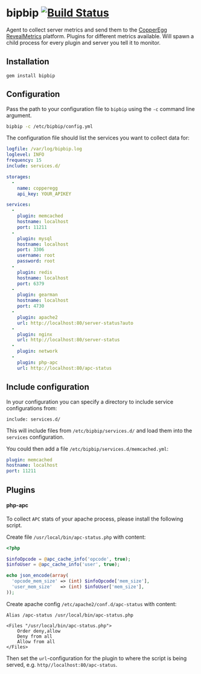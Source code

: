 bipbip [![Build Status](https://travis-ci.org/cargomedia/bipbip.png)](https://travis-ci.org/cargomedia/bipbip)
======
Agent to collect server metrics and send them to the [CopperEgg RevealMetrics](http://copperegg.com/) platform.
Plugins for different metrics available.
Will spawn a child process for every plugin and server you tell it to monitor.

Installation
------------
```
gem install bipbip
```

Configuration
-------------
Pass the path to your configuration file to `bipbip` using the `-c` command line argument.
```sh
bipbip -c /etc/bipbip/config.yml
```

The configuration file should list the services you want to collect data for:
```yml
logfile: /var/log/bipbip.log
loglevel: INFO
frequency: 15
include: services.d/

storages:
  -
    name: copperegg
    api_key: YOUR_APIKEY

services:
  -
    plugin: memcached
    hostname: localhost
    port: 11211
  -
    plugin: mysql
    hostname: localhost
    port: 3306
    username: root
    password: root
  -
    plugin: redis
    hostname: localhost
    port: 6379
  -
    plugin: gearman
    hostname: localhost
    port: 4730
  -
    plugin: apache2
    url: http://localhost:80/server-status?auto
  -
    plugin: nginx
    url: http://localhost:80/server-status
  -
    plugin: network
  -
    plugin: php-apc
    url: http://localhost:80/apc-status
```

Include configuration
---------------------
In your configuration you can specify a directory to include service configurations from:
```
include: services.d/
```
This will include files from `/etc/bipbip/services.d/` and load them into the `services` configuration.

You could then add a file `/etc/bipbip/services.d/memcached.yml`:
```yml
plugin: memcached
hostname: localhost
port: 11211
```

Plugins
----------------------------
#### php-apc
To collect `APC` stats of your apache process, please install the following script.

Create file `/usr/local/bin/apc-status.php` with content:
```php
<?php

$infoOpcode = @apc_cache_info('opcode', true);
$infoUser = @apc_cache_info('user', true);

echo json_encode(array(
  'opcode_mem_size' => (int) $infoOpcode['mem_size'],
  'user_mem_size'   => (int) $infoUser['mem_size'],
));
```

Create apache config `/etc/apache2/conf.d/apc-status` with content:
```
Alias /apc-status /usr/local/bin/apc-status.php

<Files "/usr/local/bin/apc-status.php">
	Order deny,allow
	Deny from all
	Allow from all
</Files>
```

Then set the `url`-configuration for the plugin to where the script is being served, e.g. `http//localhost:80/apc-status`.
